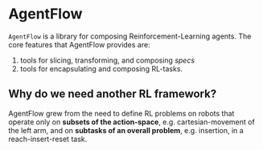 # AgentFlow

`AgentFlow` is a library for composing Reinforcement-Learning agents. The core
features that AgentFlow provides are:

1.  tools for slicing, transforming, and composing *specs*
2.  tools for encapsulating and composing RL-tasks.

## Why do we need another RL framework?

AgentFlow grew from the need to define RL problems on robots that operate only
on **subsets of the action-space**, e.g. cartesian-movement of the left arm, and
on **subtasks of an overall problem**, e.g. insertion, in a reach-insert-reset
task.
